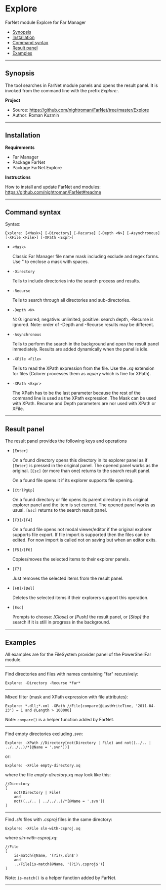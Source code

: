 # Explore

FarNet module Explore for Far Manager

* [Synopsis](#synopsis)
* [Installation](#installation)
* [Command syntax](#command-syntax)
* [Result panel](#result-panel)
* [Examples](#examples)

*********************************************************************
## Synopsis

The tool searches in FarNet module panels and opens the result panel.
It is invoked from the command line with the prefix *Explore:*.

**Project**

 * Source: <https://github.com/nightroman/FarNet/tree/master/Explore>
 * Author: Roman Kuzmin

*********************************************************************
## Installation

**Requirements**

 * Far Manager
 * Package FarNet
 * Package FarNet.Explore

**Instructions**

How to install and update FarNet and modules:\
<https://github.com/nightroman/FarNet#readme>

*********************************************************************
## Command syntax

Syntax:

    Explore: [<Mask>] [-Directory] [-Recurse] [-Depth <N>] [-Asynchronous] [-XFile <File>] [-XPath <Expr>]

- `<Mask>`

    Classic Far Manager file name mask including exclude and regex forms.
    Use " to enclose a mask with spaces.

- `-Directory`

    Tells to include directories into the search process and results.

- `-Recurse`

    Tells to search through all directories and sub-directories.

- `-Depth <N>`

    N: 0: ignored; negative: unlimited; positive: search depth, -Recurse is
    ignored. Note: order of -Depth and -Recurse results may be different.

- `-Asynchronous`

    Tells to perform the search in the background and open the result panel
    immediately. Results are added dynamically when the panel is idle.

- `-XFile <File>`

    Tells to read the XPath expression from the file. Use the *.xq* extension
    for files (Colorer processes them as *xquery* which is fine for XPath).

- `-XPath <Expr>`

    The XPath has to be the last parameter because the rest of the command line
    is used as the XPath expression. The Mask can be used with XPath. Recurse
    and Depth parameters are nor used with XPath or XFile.


*********************************************************************
## Result panel

The result panel provides the following keys and operations

- `[Enter]`

    On a found directory opens this directory in its explorer panel as if
    `[Enter]` is pressed in the original panel. The opened panel works as the
    original. `[Esc]` (or more than one) returns to the search result panel.

    On a found file opens it if its explorer supports file opening.

- `[CtrlPgUp]`

    On a found directory or file opens its parent directory in its original
    explorer panel and the item is set current. The opened panel works as usual.
    `[Esc]` returns to the search result panel.

- `[F3]/[F4]`

    On a found file opens not modal viewer/editor if the original explorer
    supports file export. If file import is supported then the files can be
    edited. For now import is called not on saving but when an editor exits.

- `[F5]/[F6]`

    Copies/moves the selected items to their explorer panels.

- `[F7]`

    Just removes the selected items from the result panel.

- `[F8]/[Del]`

    Deletes the selected items if their explorers support this operation.

- `[Esc]`

    Prompts to choose: *[Close]* or *[Push]* the result panel, or *[Stop]* the
    search if it is still in progress in the background.


*********************************************************************
## Examples

All examples are for the FileSystem provider panel of the PowerShellFar module.

---

Find directories and files with names containing "far" recursively:

    Explore: -Directory -Recurse *far*

---

Mixed filter (mask and XPath expression with file attributes):

    Explore: *.dll;*.xml -XPath //File[compare(@LastWriteTime, '2011-04-23') = 1 and @Length > 100000]

Note: `compare()` is a helper function added by FarNet.

---

Find empty directories excluding *.svn*:

    Explore: -XPath //Directory[not(Directory | File) and not((../.. | ../../..)/*[@Name = '.svn'])]

or:

    Explore: -XFile empty-directory.xq

where the file *empty-directory.xq* may look like this:

    //Directory
    [
        not(Directory | File)
        and
        not((../.. | ../../..)/*[@Name = '.svn'])
    ]

---

Find *.sln* files with *.csproj* files in the same directory:

    Explore: -XFile sln-with-csproj.xq

where *sln-with-csproj.xq*:

    //File
    [
        is-match(@Name, '(?i)\.sln$')
        and
        ../File[is-match(@Name, '(?i)\.csproj$')]
    ]

Note: `is-match()` is a helper function added by FarNet.

*********************************************************************
